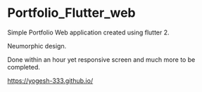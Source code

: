 # Portfolio_Flutter_web

Simple Portfolio Web application created using flutter 2.  

Neumorphic design.  

Done within an hour yet responsive screen and much more to be completed.  

https://yogesh-333.github.io/
